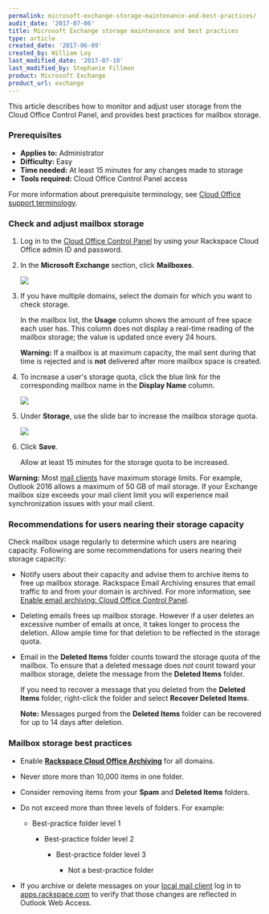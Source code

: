 ```yaml
---
permalink: microsoft-exchange-storage-maintenance-and-best-practices/
audit_date: '2017-07-06'
title: Microsoft Exchange storage maintenance and best practices
type: article
created_date: '2017-06-09'
created_by: William Loy
last_modified_date: '2017-07-10'
last_modified_by: Stephanie Fillmon
product: Microsoft Exchange
product_url: exchange
---
```


This article describes how to monitor and adjust user storage from the Cloud Office Control Panel, and provides best practices for mailbox storage.

### Prerequisites

- **Applies to:** Administrator
- **Difficulty:** Easy
- **Time needed:** At least 15 minutes for any changes made to storage
- **Tools required:** Cloud Office Control Panel access

For more information about prerequisite terminology, see [Cloud Office support terminology](/how-to/cloud-office-support-terminology).

### Check and adjust mailbox storage

1. Log in to the [Cloud Office Control Panel](https://cp.rackspace.com/Login.aspx?ReturnUrl=%2f "Cloud Office Control Panel") by using your Rackspace Cloud Office admin ID and password.
2. In the **Microsoft Exchange** section, click **Mailboxes**.

   <img src="{% asset_path exchange/microsoft-exchange-storage-maintenance-and-best-practices/HEXstorageCPSC1.png %}" />

3. If you have multiple domains, select the domain for which you want to check storage.

   In the mailbox list, the **Usage** column shows the amount of free space each user has. This column does not display a real-time reading of the mailbox storage; the value is updated once every 24 hours.

   **Warning:** If a mailbox is at maximum capacity, the mail sent during that time is rejected and is **not** delivered after more mailbox space is created.

4. To increase a user's storage quota, click the blue link for the corresponding mailbox name in the **Display Name** column.

   <img src="{% asset_path exchange/microsoft-exchange-storage-maintenance-and-best-practices/HEXstorageCPSC2.png %}" />

5. Under **Storage**, use the slide bar to increase the mailbox storage quota.

   <img src="{% asset_path exchange/microsoft-exchange-storage-maintenance-and-best-practices/HEXstorageCPSC3.png %}" />

6. Click **Save**.

   Allow at least 15 minutes for the storage quota to be increased.

**Warning:** Most [mail clients](/how-to/cloud-office-support-terminology/#cloud-office-terminology) have maximum storage limits. For example, Outlook 2016 allows a maximum of 50 GB of mail storage. If your Exchange mailbox size exceeds your mail client limit you will experience mail synchronization issues with your mail client.

### Recommendations for users nearing their storage capacity

Check mailbox usage regularly to determine which users are nearing capacity. Following are some recommendations for users nearing their storage capacity:

- Notify users about their capacity and advise them to archive items to free up mailbox storage. Rackspace Email Archiving ensures that email traffic to and from your domain is archived. For more information, see [Enable email archiving: Cloud Office Control Panel](/how-to/enable-email-archiving-cloud-office-control-panel/).
- Deleting emails frees up mailbox storage. However if a user deletes an excessive number of emails at once, it takes longer to process the deletion. Allow ample time for that deletion to be reflected in the storage quota.
- Email in the **Deleted Items** folder counts toward the storage quota of the mailbox. To ensure that a deleted message does *not* count toward your mailbox storage, delete the message from the **Deleted Items** folder.

   If you need to recover a message that you deleted from the **Deleted Items** folder, right-click the folder and select **Recover Deleted Items**.

   **Note:** Messages purged from the **Deleted Items** folder can be recovered for up to 14 days after deletion.

### Mailbox storage best practices

- Enable [**Rackspace Cloud Office Archiving**](/how-to/enable-email-archiving-cloud-office-control-panel/) for all domains. 
- Never store more than 10,000 items in one folder.
- Consider removing items from your **Spam** and **Deleted Items** folders.
- Do not exceed more than three levels of folders. For example:

    - Best-practice folder level 1

        - Best-practice folder level 2

            - Best-practice folder level 3

                - Not a best-practice folder

- If you archive or delete messages on your [local mail client](/how-to/cloud-office-support-terminology/#cloud-office-terminology) log in to [apps.rackspace.com](https://apps.rackspace.com/index.php) to verify that those changes are reflected in Outlook Web Access.
